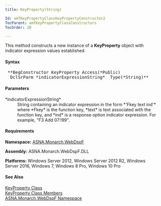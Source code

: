 ```yaml
---
title: KeyProperty(String)

Id: amfKeyPropertyClassKeyPropertyConstructor2
TocParent: amfKeyPropertyClassConstructors
TocOrder: 20

---
```


This method constructs a new instance of a **KeyProperty** object with indicator expression values established.

#### Syntax
<pre class="prettyprint"> **BegConstructor KeyProperty Access(*Public)
  DclSrParm *indicatorExpressionString*  Type(*String)** </pre>

#### Parameters
<dl>
        <dt>
 *indicatorExpressionString* 
        </dt>
        <dd>String containing an indicator expression in the form 
 *'Fkey text ind'*  where 
 *Fkey*  is the function key, 
 *text*  is text associated with the function
        key, and 
 *ind*  is a response option indicator
        expression.  For example, "F3 Add 07:!99".</dd>
</dl>

#### Requirements
**Namespace:** [ASNA.Monarch.WebDspF](amfWebDspFNamespace.html)

**Assembly:** ASNA.Monarch.WebDspF.DLL

**Platforms:** Windows Server 2012, Windows Server 2012 R2, Windows Server 2016, Windows 7, Windows 8 Pro, Windows 10 Pro

#### See Also
[KeyProperty Class](amfKeyPropertyClass.html) <br /> [ KeyProperty Class Members](amfKeyPropertyClassMembers.html) <br /> [ ASNA.Monarch.WebDspF Namespace](amfWebDspFNamespace.html) 
